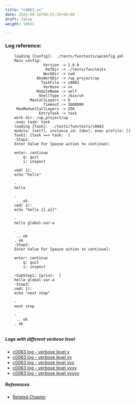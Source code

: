 ```yaml
---
title: "c0063_vv"
date: 2020-09-18T00:51:29+99:00
draft: false
weight: 10631

---
```


### Log reference: <no value>

```
    loading [Config]:  ./tests/functests/upconfig.yml
    Main config:
                 Version -> 1.0.0
                  RefDir -> ./tests/functests
                 WorkDir -> cwd
              AbsWorkDir -> /up_project/up
                TaskFile -> c0063
                 Verbose -> vv
              ModuleName -> self
               ShellType -> /bin/sh
           MaxCallLayers -> 8
                 Timeout -> 3600000
     MaxModuelCallLayers -> 256
               EntryTask -> task
    work dir: /up_project/up
    -exec task: task
    loading [Task]:  ./tests/functests/c0063
    module: [self], instance id: [dev], exec profile: []
    Task1: [task ==> task:  ]
    -Step1:
    Enter Value For [pause action to continue]: 
    
    enter: continue 
        q: quit
        i: inspect
    
    cmd( 1):
    echo "hello"
    
    -
    hello
    
    -
     .. ok
    cmd( 2):
    echo "hello {{.a}}"
    
    -
    hello global-var-a
    
    -
     .. ok
    . ok
    -Step2:
    Enter Value For [pause action to continue]: 
    
    enter: continue 
        q: quit
        i: inspect
    
    ~SubStep1: [print:  ]
    hello global-var-a
    -Step3:
    cmd( 1):
    echo "next step"
    
    -
    next step
    
    -
     .. ok
    . ok
    
```

##### Logs with different verbose level
* [c0063 log - verbose level v](../../logs/c0063_v)
* [c0063 log - verbose level vv](../../logs/c0063_vv)
* [c0063 log - verbose level vvv](../../logs/c0063_vvv)
* [c0063 log - verbose level vvvv](../../logs/c0063_vvvv)
* [c0063 log - verbose level vvvvv](../../logs/c0063_vvvvv)

##### References
* [Related Chapter](../../flow-controll/c0063)
